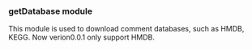 ### getDatabase module

This module is used to download comment databases, such as HMDB, KEGG. Now verion0.0.1 only support 
HMDB.